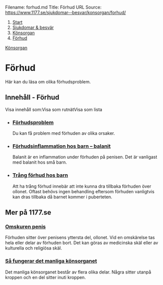 Filename: forhud.md
Title: Förhud
URL Source: https://www.1177.se/sjukdomar--besvar/konsorgan/forhud/

1.  [Start](https://www.1177.se/)
2.  [Sjukdomar & besvär](https://www.1177.se/sjukdomar--besvar/)
3.  [Könsorgan](https://www.1177.se/sjukdomar--besvar/konsorgan/)
4.  [Förhud](https://www.1177.se/sjukdomar--besvar/konsorgan/forhud/)

[Könsorgan](https://www.1177.se/sjukdomar--besvar/konsorgan/)

Förhud
======

Här kan du läsa om olika förhudsproblem.

Innehåll - Förhud
-----------------

Visa innehåll som:Visa som rutnätVisa som lista

*   ### [Förhudsproblem](https://www.1177.se/sjukdomar--besvar/konsorgan/forhud/forhudsproblem/)
    
    Du kan få problem med förhuden av olika orsaker.
    
*   ### [Förhudsinflammation hos barn – balanit](https://www.1177.se/sjukdomar--besvar/konsorgan/forhud/forhudsinflammation-hos-barn---balanit/)
    
    Balanit är en inflammation under förhuden på penisen. Det är vanligast med balanit hos små barn.
    
*   ### [Trång förhud hos barn](https://www.1177.se/sjukdomar--besvar/konsorgan/forhud/trang-forhud-hos-barn/)
    
    Att ha trång förhud innebär att inte kunna dra tillbaka förhuden över ollonet. Oftast behövs ingen behandling eftersom förhuden vanligtvis kan dras tillbaka då barnet kommer i puberteten.
    

Mer på 1177.se
--------------

### [Omskuren penis](https://www.1177.se/undersokning-behandling/operationer/operationer-av-konsorgan-och-urinvagar/omskuren-penis/)

Förhuden sitter över penisens yttersta del, ollonet. Vid en omskärelse tas hela eller delar av förhuden bort. Det kan göras av medicinska skäl eller av kulturella och religiösa skäl.

### [Så fungerar det manliga könsorganet](https://www.1177.se/liv--halsa/sa-fungerar-kroppen/sa-fungerar-konsorganen/sa-fungerar-det-manliga-konsorganet/)

Det manliga könsorganet består av flera olika delar. Några sitter utanpå kroppen och en del sitter inuti kroppen.
